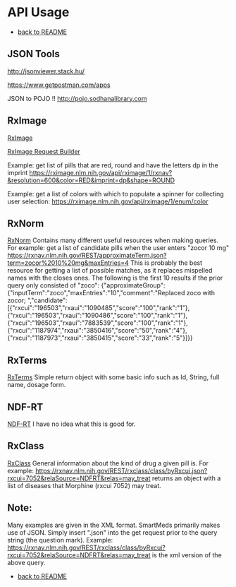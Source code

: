# API Usage

- [back to README](https://github.com/stv2pointo/SmartMeds/tree/master/README.md)

## JSON Tools
http://jsonviewer.stack.hu/

https://www.getpostman.com/apps

JSON to POJO !!  http://pojo.sodhanalibrary.com


## RxImage
<a href="https://rximage.nlm.nih.gov/docs/doku.ph" target="blank">RxImage</a>

<a href="https://rximage.nlm.nih.gov/index/visualizer/" target="blank">RxImage Request Builder</a>

Example: get list of pills that are red, round and have the letters dp in the imprint https://rximage.nlm.nih.gov/api/rximage/1/rxnav?&resolution=600&color=RED&imprint=dp&shape=ROUND

Example: get a list of colors with which to populate a spinner for collecting user selection: https://rximage.nlm.nih.gov/api/rximage/1/enum/color

## RxNorm
<a href="https://rxnav.nlm.nih.gov/RxNormAPIs.html#" target="blank">RxNorm</a>
Contains many different useful resources when making queries. For example: get a list of candidate pills when the user enters "zocor 10 mg" https://rxnav.nlm.nih.gov/REST/approximateTerm.json?term=zocor%2010%20mg&maxEntries=4  This is probably the best resource for getting a list of possible matches, as it replaces mispelled names with the closes ones. The following is the first 10 results if the prior query only consisted of "zoco": 
{"approximateGroup":{"inputTerm":"zoco","maxEntries":"10","comment":"Replaced zoco with zocor; ","candidate":[{"rxcui":"196503","rxaui":"1090485","score":"100","rank":"1"},{"rxcui":"196503","rxaui":"1090486","score":"100","rank":"1"},{"rxcui":"196503","rxaui":"7883539","score":"100","rank":"1"},{"rxcui":"1187974","rxaui":"3850416","score":"50","rank":"4"},{"rxcui":"1187973","rxaui":"3850415","score":"33","rank":"5"}]}}

## RxTerms
<a href="https://rxnav.nlm.nih.gov/RxTermsAPIREST.html" target="blank">RxTerms</a>
Simple return object with some basic info such as Id, String, full name, dosage form.

## NDF-RT
<a href="https://rxnav.nlm.nih.gov/NdfrtAPIREST.html" target="blank">NDF-RT</a>
I have no idea what this is good for.

## RxClass
<a href="https://rxnav.nlm.nih.gov/RxClassAPIs.html#" target="blank">RxClass</a>
General information about the kind of drug a given pill is. For example: https://rxnav.nlm.nih.gov/REST/rxclass/class/byRxcui.json?rxcui=7052&relaSource=NDFRT&relas=may_treat returns an object with a list of diseases that Morphine (rxcui 7052) may treat.

## Note: 
Many examples are given in the XML format. SmartMeds primarily makes use of JSON. Simply insert ".json" into the get request prior to the query string (the question mark). Example:  https://rxnav.nlm.nih.gov/REST/rxclass/class/byRxcui?rxcui=7052&relaSource=NDFRT&relas=may_treat is the xml version of the above query.

- [back to README](https://github.com/stv2pointo/SmartMeds/tree/master/README.md)

